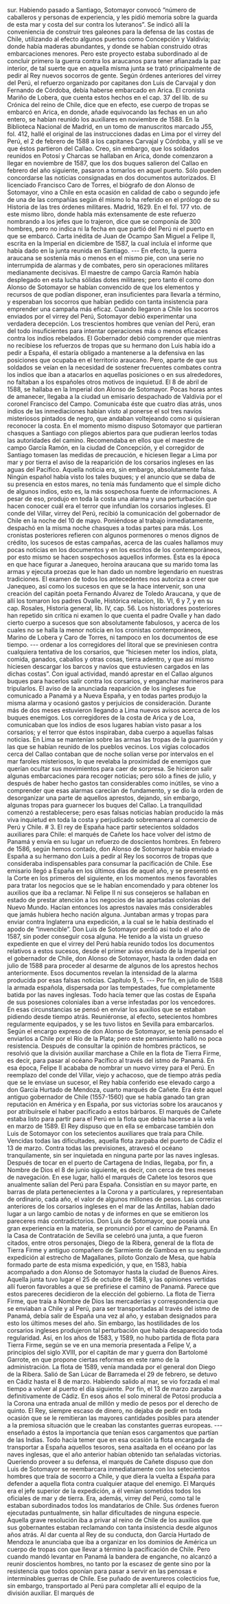 sur. Habiendo pasado a Santiago, Sotomayor convocó “número de caballeros y personas de experiencia, y les pidió memoria sobre la guarda de esta mar y costa del sur contra los luteranos”. Se indicó allí la conveniencia de construir tres galeones para la defensa de las costas de Chile, utilizando al efecto algunos puertos como Concepción y Valdivia; donde había maderas abundantes, y donde se habían construido otras embarcaciones menores. Pero este proyecto estaba subordinado al de concluir primero la guerra contra los araucanos para tener afianzada la paz interior, de tal suerte que en aquella misma junta se trató principalmente de pedir al Rey nuevos socorros de gente. Según órdenes anteriores del virrey del Perú, el refuerzo organizado por capitanes don Luis de Carvajal y don Fernando de Córdoba, debía haberse embarcado en Arica. El cronista Mariño de Lobera, que cuenta estos hechos en el cap. 37 del lib. de su Crónica del reino de Chile, dice que en efecto, ese cuerpo de tropas se embarcó en Arica, en donde, añade equivocando las fechas en un año entero, se habían reunido los auxiliares en noviembre de 1588. En la Biblioteca Nacional de Madrid, en un tomo de manuscritos marcado J55, fol. 412, hallé el original de las instrucciones dadas en Lima por el virrey del Perú, el 2 de febrero de 1588 a los capitanes Carvajal y Córdoba, y allí se ve que éstos partieron del Callao. Creo, sin embargo, que los soldados reunidos en Potosí y Charcas se hallaban en Arica, donde comenzaron a llegar en noviembre de 1587, que los dos buques salieron del Callao en febrero del año siguiente, pasaron a tomarlos en aquel puerto. Sólo pueden concordarse las noticias consignadas en dos documentos autorizados. El licenciado Francisco Caro de Torres, el biógrafo de don Alonso de Sotomayor, vino a Chile en esta ocasión en calidad de cabo o segundo jefe de una de las compañías según él mismo lo ha referido en el prólogo de su Historia de las tres órdenes militares. Madrid, 1629. En el fol. 177 vto. de este mismo libro, donde habla más extensamente de este refuerzo nombrando a los jefes que lo trajeron, dice que se componía de 300 hombres, pero no indica ni la fecha en que partió del Perú ni el puerto en que se embarcó. Carta inédita de Juan de Ocampo San Miguel a Felipe II, escrita en la Imperial en diciembre de 1587, la cual incluía el informe que había dado en la junta reunida en Santiago. --- En efecto, la guerra araucana se sostenía más o menos en el mismo pie, con una serie no interrumpida de alarmas y de combates, pero sin operaciones militares medianamente decisivas. El maestre de campo García Ramón había desplegado en esta lucha sólidas dotes militares; pero tanto él como don Alonso de Sotomayor se habían convencido de que los elementos y recursos de que podían disponer, eran insuficientes para llevarla a término, y esperaban los socorros que habían pedido con tanta insistencia para emprender una campaña más eficaz. Cuando llegaron a Chile los socorros enviados por el virrey del Perú, Sotomayor debió experimentar una verdadera decepción. Los trescientos hombres que venían del Perú, eran del todo insuficientes para intentar operaciones más o menos eficaces contra los indios rebelados. El Gobernador debió comprender que mientras no recibiese los refuerzos de tropas que su hermano don Luis había ido a pedir a España, él estaría obligado a mantenerse a la defensiva en las posiciones que ocupaba en el territorio araucano. Pero, aparte de que sus soldados se veían en la necesidad de sostener frecuentes combates contra los indios que iban a atacarlos en aquellas posiciones o en sus alrededores, no faltaban a los españoles otros motivos de inquietud. El 8 de abril de 1588, se hallaba en la Imperial don Alonso de Sotomayor. Pocas horas antes de amanecer, llegaba a la ciudad un emisario despachado de Valdivia por el coronel Francisco del Campo. Comunicaba éste que cuatro días atrás, unos indios de las inmediaciones habían visto al ponerse el sol tres navíos misteriosos pintados de negro, que andaban voltejeando como si quisieran reconocer la costa. En el momento mismo dispuso Sotomayor que partieran chasques a Santiago con pliegos abiertos para que pudieran leerlos todas las autoridades del camino. Recomendaba en ellos que el maestre de campo García Ramón, en la ciudad de Concepción, y el corregidor de Santiago tomasen las medidas de precaución, e hiciesen llegar a Lima por mar y por tierra el aviso de la reaparición de los corsarios ingleses en las aguas del Pacífico. Aquella noticia era, sin embargo, absolutamente falsa. Ningún español había visto los tales buques; y el anuncio que se daba de su presencia en estos mares, no tenía más fundamento que el simple dicho de algunos indios, esto es, la más sospechosa fuente de informaciones. A pesar de eso, produjo en toda la costa una alarma y una perturbación que hacen conocer cuál era el terror que infundían los corsarios ingleses. El conde del Villar, virrey del Perú, recibió la comunicación del gobernador de Chile en la noche del 10 de mayo. Poniéndose al trabajo inmediatamente, despachó en la misma noche chasques a todas partes para más. Los cronistas posteriores refieren con algunos pormenores o menos dignos de crédito, los sucesos de estas campañas, acerca de las cuales hallamos muy pocas noticias en los documentos y en los escritos de los contemporáneos, por esto mismo se hacen sospechosos aquellos informes. Ésta es la época en que hace figurar a Janequeo, heroína araucana que su marido toma las armas y ejecuta proezas que le han dado un nombre legendario en nuestras tradiciones. El examen de todos los antecedentes nos autoriza a creer que Janequeo, así como los sucesos en que se la hace intervenir, son una creación del capitán poeta Fernando Álvarez de Toledo Araucana, y que de allí los tomaron los padres Ovalle, Histórica relacion, lib. VI, 6 y 7, y en su cap. Rosales, Historia general, lib. IV, cap. 56. Los historiadores posteriores han repetido sin crítica ni examen lo que cuenta el padre Ovalle y han dado cierto cuerpo a sucesos que son absolutamente fabulosos, y acerca de los cuales no se halla la menor noticia en los cronistas contemporáneos, Marino de Lobera y Caro de Torres, ni tampoco en los documentos de ese tiempo. --- ordenar a los corregidores del litoral que se previniesen contra cualquiera tentativa de los corsarios, que “hiciesen meter los indios, plata, comida, ganados, caballos y otras cosas, tierra adentro, y que así mismo hiciesen descargar los barcos y navíos que estuviesen cargados en las dichas costas”. Con igual actividad, mandó aprestar en el Callao algunos buques para hacerlos salir contra los corsarios, y enganchar marineros para tripularlos. El aviso de la anunciada reaparición de los ingleses fue comunicado a Panamá y a Nueva España, y en todas partes produjo la misma alarma y ocasionó gastos y perjuicios de consideración. Durante más de dos meses estuvieron llegando a Lima nuevos avisos acerca de los buques enemigos. Los corregidores de la costa de Arica y de Loa, comunicaban que los indios de esos lugares habían visto pasar a los corsarios; y el terror que éstos inspiraban, daba cuerpo a aquellas falsas noticias. En Lima se mantenían sobre las armas las tropas de la guarnición y las que se habían reunido de los pueblos vecinos. Los vigías colocados cerca del Callao contaban que de noche solían verse por intervalos en el mar faroles misteriosos, lo que revelaba la proximidad de enemigos que querían ocultar sus movimientos para caer de sorpresa. Se hicieron salir algunas embarcaciones para recoger noticias; pero sólo a fines de julio, y después de haber hecho gastos tan considerables como inútiles, se vino a comprender que esas alarmas carecían de fundamento, y se dio la orden de desorganizar una parte de aquellos aprestos, dejando, sin embargo, algunas tropas para guarnecer los buques del Callao. La tranquilidad comenzó a restablecerse; pero esas falsas noticias habían producido la más viva inquietud en toda la costa y perjudicado sobremanera al comercio de Perú y Chile. # 3. El rey de España hace partir setecientos soldados auxiliares para Chile: el marqués de Cañete los hace volver del istmo de Panamá y envía en su lugar un refuerzo de doscientos hombres. En febrero de 1586, según hemos contado, don Alonso de Sotomayor había enviado a España a su hermano don Luis a pedir al Rey los socorros de tropas que consideraba indispensables para consumar la pacificación de Chile. Ese emisario llegó a España en los últimos días de aquel año, y se presentó en la Corte en los primeros del siguiente, en los momentos menos favorables para tratar los negocios que se le habían encomendado y para obtener los auxilios que iba a reclamar. Ni Felipe II ni sus consejeros se hallaban en estado de prestar atención a los negocios de las apartadas colonias del Nuevo Mundo. Hacían entonces los aprestos navales más considerables que jamás hubiera hecho nación alguna. Juntaban armas y tropas para enviar contra Inglaterra una expedición, a la cual se le había destinado el apodo de “invencible”. Don Luis de Sotomayor perdió así todo el año de 1587, sin poder conseguir cosa alguna. He tenido a la vista un grueso expediente en que el virrey del Perú había reunido todos los documentos relativos a estos sucesos, desde el primer aviso enviado de la Imperial por el gobernador de Chile, don Alonso de Sotomayor, hasta la orden dada en julio de 1588 para proceder al desarme de algunos de los aprestos hechos anteriormente. Esos documentos revelan la intensidad de la alarma producida por esas falsas noticias. Capítulo 9, 5. --- Por fin, en julio de 1588 la armada española, dispersada por las tempestades, fue completamente batida por las naves inglesas. Todo hacía temer que las costas de España de sus posesiones coloniales iban a verse infestadas por los vencedores. En esas circunstancias se pensó en enviar los auxilios que se estaban pidiendo desde tiempo atrás. Reuniéronse, al efecto, setecientos hombres regularmente equipados, y se les tuvo listos en Sevilla para embarcarlos. Según el encargo expreso de don Alonso de Sotomayor, se tenía pensado el enviarlos a Chile por el Río de la Plata; pero este pensamiento halló no poca resistencia. Después de consultar la opinión de hombres prácticos, se resolvió que la división auxiliar marchase a Chile en la flota de Tierra Firme, es decir, para pasar al océano Pacífico al través del istmo de Panamá. En esa época, Felipe II acababa de nombrar un nuevo virrey para el Perú. En reemplazo del conde del Villar, viejo y achacoso, que de tiempo atrás pedía que se le enviase un sucesor, el Rey había conferido ese elevado cargo a don García Hurtado de Mendoza, cuarto marqués de Cañete. Era éste aquel antiguo gobernador de Chile (1557-1560) que se había ganado tan gran reputación en América y en España, por sus victorias sobre los araucanos y por atribuírsele el haber pacificado a estos bárbaros. El marqués de Cañete estaba listo para partir para el Perú en la flota que debía hacerse a la vela en marzo de 1589. El Rey dispuso que en ella se embarcase también don Luis de Sotomayor con los setecientos auxiliares que traía para Chile. Vencidas todas las dificultades, aquella flota zarpaba del puerto de Cádiz el 13 de marzo. Contra todas las previsiones, atravesó el océano tranquilamente, sin ser inquietada en ninguna parte por las naves inglesas. Después de tocar en el puerto de Cartagena de Indias, llegaba, por fin, a Nombre de Dios el 8 de junio siguiente, es decir, con cerca de tres meses de navegación. En ese lugar, halló el marqués de Cañete los tesoros que anualmente salían del Perú para España. Consistían en su mayor parte, en barras de plata pertenecientes a la Corona y a particulares, y representaban de ordinario, cada año, el valor de algunos millones de pesos. Las correrías anteriores de los corsarios ingleses en el mar de las Antillas, habían dado lugar a un largo cambio de notas y de informes en que se emitieron los pareceres más contradictorios. Don Luis de Sotomayor, que poseía una gran experiencia en la materia, se pronunció por el camino de Panamá. En la Casa de Contratación de Sevilla se celebró una junta, a que fueron citados, entre otros personajes, Diego de la Ribera, general de la flota de Tierra Firme y antiguo compañero de Sarmiento de Gamboa en su segunda expedición al estrecho de Magallanes, piloto Gonzalo de Mesa, que había formado parte de esta misma expedición, y que, en 1583, había acompañado a don Alonso de Sotomayor hasta la ciudad de Buenos Aires. Aquella junta tuvo lugar el 25 de octubre de 1588, y las opiniones vertidas allí fueron favorables a que se prefiriese el camino de Panamá. Parece que estos pareceres decidieron de la elección del gobierno. La flota de Tierra Firme, que traía a Nombre de Dios las mercaderías y correspondencia que se enviaban a Chile y al Perú, para ser transportadas al través del istmo de Panamá, debía salir de España una vez al año, y estaban designados para esto los últimos meses del año. Sin embargo, las hostilidades de los corsarios ingleses produjeron tal perturbación que había desaparecido toda regularidad. Así, en los años de 1583, y 1589, no hubo partida de flota para Tierra Firme, según se ve en una memoria presentada a Felipe V, a principios del siglo XVIII, por el capitán de mar y guerra don Bartolomé Garrote, en que propone ciertas reformas en este ramo de la administración. La flota de 1589, venía mandada por el general don Diego de la Ribera. Salió de San Lúcar de Barrameda el 29 de febrero, se detuvo en Cádiz hasta el 8 de marzo. Habiendo salido al mar, se vio forzada el mal tiempo a volver al puerto el día siguiente. Por fin, el 13 de marzo zarpaba definitivamente de Cádiz. En esos años el solo mineral de Potosí producía a la Corona una entrada anual de millón y medio de pesos por el derecho de quinto. El Rey, siempre escaso de dinero, no dejaba de pedir en toda ocasión que se le remitieran las mayores cantidades posibles para atender a la premiosa situación que le creaban las constantes guerras europeas. --- enseñado a éstos la importancia que tenían esos cargamentos que partían de las Indias. Todo hacía temer que en esa ocasión la flota encargada de transportar a España aquellos tesoros, sena asaltada en el océano por las naves inglesas, que el año anterior habían obtenido tan señaladas victorias. Queriendo proveer a su defensa, el marqués de Cañete dispuso que don Luis de Sotomayor se reembarcara inmediatamente con los setecientos hombres que traía de socorro a Chile, y que diera la vuelta a España para defender a aquella flota contra cualquier ataque del enemigo. El Marqués era el jefe superior de la expedición, a él venían sometidos todos los oficiales de mar y de tierra. Era, además, virrey del Perú, como tal le estaban subordinados todos los mandatarios de Chile. Sus órdenes fueron ejecutadas puntualmente, sin hallar dificultades de ninguna especie. Aquella grave resolución iba a privar al reino de Chile de los auxilios que sus gobernantes estaban reclamando con tanta insistencia desde algunos años atrás. Al dar cuenta al Rey de su conducta, don García Hurtado de Mendoza le anunciaba que iba a organizar en los dominios de América un cuerpo de tropas con que llevar a término la pacificación de Chile. Pero cuando mandó levantar en Panamá la bandera de enganche, no alcanzó a reunir doscientos hombres, no tanto por la escasez de gente sino por la resistencia que todos oponían para pasar a servir en las penosas e interminables guerras de Chile. Ese puñado de aventureros colecticios fue, sin embargo, transportado al Perú para completar allí el equipo de la división auxiliar. El marqués de